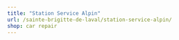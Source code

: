 ```yaml
---
title: "Station Service Alpin"
url: /sainte-brigitte-de-laval/station-service-alpin/
shop: car repair
---
```

